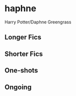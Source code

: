 # haphne

Harry Potter/Daphne Greengrass

## Longer Fics

## Shorter Fics

## One-shots

## Ongoing


